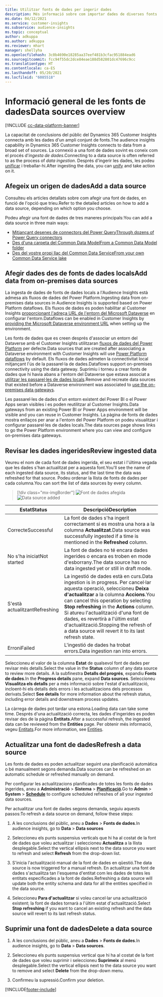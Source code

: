 ```yaml
---
title: Utilitzar fonts de dades per ingerir dades
description: Més informació sobre com importar dades de diverses fonts.
ms.date: 04/12/2021
ms.service: customer-insights
ms.subservice: audience-insights
ms.topic: conceptual
author: adkuppa
ms.author: adkuppa
ms.reviewer: mhart
manager: shellyha
ms.openlocfilehash: 3c0b4690e18285aa37eef481b3cfac951884ead6
ms.sourcegitcommit: fcc94f55dc2dce84eae188d582801dc47696c9cc
ms.translationtype: HT
ms.contentlocale: ca-ES
ms.lasthandoff: 05/20/2021
ms.locfileid: "6085518"
---
```

# <a name="data-sources-overview"></a><span data-ttu-id="bf1f9-103">Informació general de les fonts de dades</span><span class="sxs-lookup"><span data-stu-id="bf1f9-103">Data sources overview</span></span>

[!INCLUDE [cc-data-platform-banner](../includes/cc-data-platform-banner.md)]

<span data-ttu-id="bf1f9-104">La capacitat de conclusions del públic del Dynamics 365 Customer Insights connecta amb les dades d'un ampli conjunt de fonts.</span><span class="sxs-lookup"><span data-stu-id="bf1f9-104">The audience insights capability in Dynamics 365 Customer Insights connects to data from a broad set of sources.</span></span> <span data-ttu-id="bf1f9-105">La connexió a una font de dades sovint es coneix com el procés d'*ingesta de dades*.</span><span class="sxs-lookup"><span data-stu-id="bf1f9-105">Connecting to a data source is often referred to as the process of *data ingestion*.</span></span> <span data-ttu-id="bf1f9-106">Després d'ingerir les dades, les podeu [unificar](data-unification.md) i treballar-hi.</span><span class="sxs-lookup"><span data-stu-id="bf1f9-106">After ingesting the data, you can [unify](data-unification.md) and take action on it.</span></span>

## <a name="add-a-data-source"></a><span data-ttu-id="bf1f9-107">Afegeix un origen de dades</span><span class="sxs-lookup"><span data-stu-id="bf1f9-107">Add a data source</span></span>

<span data-ttu-id="bf1f9-108">Consulteu els articles detallats sobre com afegir una font de dades, en funció de l'opció que trieu.</span><span class="sxs-lookup"><span data-stu-id="bf1f9-108">Refer to the detailed articles on how to add a data source, depending on which option you choose.</span></span>

<span data-ttu-id="bf1f9-109">Podeu afegir una font de dades de tres maneres principals:</span><span class="sxs-lookup"><span data-stu-id="bf1f9-109">You can add a data source in three main ways:</span></span>

- [<span data-ttu-id="bf1f9-110">Mitjançant desenes de connectors del Power Query</span><span class="sxs-lookup"><span data-stu-id="bf1f9-110">Through dozens of Power Query connectors</span></span>](connect-power-query.md)
- [<span data-ttu-id="bf1f9-111">Des d'una carpeta del Common Data Model</span><span class="sxs-lookup"><span data-stu-id="bf1f9-111">From a Common Data Model folder</span></span>](connect-common-data-model.md)
- [<span data-ttu-id="bf1f9-112">Des del vostre propi llac del Common Data Service</span><span class="sxs-lookup"><span data-stu-id="bf1f9-112">From your own Common Data Service lake</span></span>](connect-common-data-service-lake.md)

## <a name="add-data-from-on-premises-data-sources"></a><span data-ttu-id="bf1f9-113">Afegir dades des de fonts de dades locals</span><span class="sxs-lookup"><span data-stu-id="bf1f9-113">Add data from on-premises data sources</span></span>

<span data-ttu-id="bf1f9-114">La ingesta de dades de fonts de dades locals a l'Audience Insights està admesa als fluxos de dades del Power Platform.</span><span class="sxs-lookup"><span data-stu-id="bf1f9-114">Ingesting data from on-premises data sources in Audience Insights is supported based on Power Platform dataflows.</span></span> <span data-ttu-id="bf1f9-115">Els fluxos de dades es poden habilitar al Customer Insights [proporcionant l'adreça URL de l'entorn del Microsoft Dataverse](manage-environments.md#create-an-environment-in-an-existing-organization) en configurar l'entorn.</span><span class="sxs-lookup"><span data-stu-id="bf1f9-115">Dataflows can be enabled in Customer Insights by [providing the Microsoft Dataverse environment URL](manage-environments.md#create-an-environment-in-an-existing-organization) when setting up the environment.</span></span>

<span data-ttu-id="bf1f9-116">Les fonts de dades que es creen després d'associar un entorn del Dataverse amb el Customer Insights utilitzaran [fluxos de dades del Power Platform](/power-query/dataflows/overview-dataflows-across-power-platform-dynamics-365) per defecte.</span><span class="sxs-lookup"><span data-stu-id="bf1f9-116">Data sources that are created after associating a Dataverse environment with Customer Insights will use [Power Platform dataflows](/power-query/dataflows/overview-dataflows-across-power-platform-dynamics-365) by default.</span></span> <span data-ttu-id="bf1f9-117">Els fluxos de dades admeten la connectivitat local mitjançant l'ús de la passarel·la de dades.</span><span class="sxs-lookup"><span data-stu-id="bf1f9-117">Dataflows support on-premises connectivity using the data gateway.</span></span> <span data-ttu-id="bf1f9-118">Suprimiu i torneu a crear fonts de dades que hi havia abans a l'entorn del Dataverse que estava associat a [utilitzar les passarel·les de dades locals](/powerapps/maker/data-platform/using-dataflows-with-on-premises-data.md).</span><span class="sxs-lookup"><span data-stu-id="bf1f9-118">Remove and recreate data sources that existed before a Dataverse environment was associated to [use the on-premises data gateways](/powerapps/maker/data-platform/using-dataflows-with-on-premises-data.md).</span></span>

<span data-ttu-id="bf1f9-119">Les passarel·les de dades d'un entorn existent del Power BI o el Power Apps seran visibles i es poden reutilitzar al Customer Insights.</span><span class="sxs-lookup"><span data-stu-id="bf1f9-119">Data gateways from an existing Power BI or Power Apps environment will be visible and you can reuse in Customer Insights.</span></span> <span data-ttu-id="bf1f9-120">La pàgina de fonts de dades mostra enllaços per anar a l'entorn del Power Platform on podeu visualitzar i configurar passarel·les de dades locals.</span><span class="sxs-lookup"><span data-stu-id="bf1f9-120">The data sources page shows links to go the Power Platform environment where you can view and configure on-premises data gateways.</span></span>

## <a name="review-ingested-data"></a><span data-ttu-id="bf1f9-121">Revisar les dades ingerides</span><span class="sxs-lookup"><span data-stu-id="bf1f9-121">Review ingested data</span></span>

<span data-ttu-id="bf1f9-122">Veureu el nom de cada font de dades ingerida, el seu estat i l'última vegada que les dades s'han actualitzat per a aquesta font.</span><span class="sxs-lookup"><span data-stu-id="bf1f9-122">You'll see the name of each ingested data source, its status, and the last time the data was refreshed for that source.</span></span> <span data-ttu-id="bf1f9-123">Podeu ordenar la llista de fonts de dades per cada columna.</span><span class="sxs-lookup"><span data-stu-id="bf1f9-123">You can sort the list of data sources by every column.</span></span>

> [!div class="mx-imgBorder"]
> <span data-ttu-id="bf1f9-124">![Font de dades afegida](media/configure-data-datasource-added.png "Font de dades afegida")</span><span class="sxs-lookup"><span data-stu-id="bf1f9-124">![Data source added](media/configure-data-datasource-added.png "Data source added")</span></span>

|<span data-ttu-id="bf1f9-125">Estat</span><span class="sxs-lookup"><span data-stu-id="bf1f9-125">Status</span></span>  |<span data-ttu-id="bf1f9-126">Descripció</span><span class="sxs-lookup"><span data-stu-id="bf1f9-126">Description</span></span>  |
|---------|---------|
|<span data-ttu-id="bf1f9-127">Correcte</span><span class="sxs-lookup"><span data-stu-id="bf1f9-127">Successful</span></span>   |<span data-ttu-id="bf1f9-128">La font de dades s'ha ingerit correctament si es mostra una hora a la columna **Actualitzat**.</span><span class="sxs-lookup"><span data-stu-id="bf1f9-128">Data source was successfully ingested if a time is mentioned in the **Refreshed** column.</span></span>
|<span data-ttu-id="bf1f9-129">No s'ha iniciat</span><span class="sxs-lookup"><span data-stu-id="bf1f9-129">Not started</span></span>   |<span data-ttu-id="bf1f9-130">La font de dades no té encara dades ingerides o encara es troben en mode d'esborrany.</span><span class="sxs-lookup"><span data-stu-id="bf1f9-130">The data source has no data ingested yet or still in draft mode.</span></span>         |
|<span data-ttu-id="bf1f9-131">S'està actualitzant</span><span class="sxs-lookup"><span data-stu-id="bf1f9-131">Refreshing</span></span>    |<span data-ttu-id="bf1f9-132">La ingestió de dades està en curs.</span><span class="sxs-lookup"><span data-stu-id="bf1f9-132">Data ingestion is in progress.</span></span> <span data-ttu-id="bf1f9-133">Per cancel·lar aquesta operació, seleccioneu **Deixa d'actualitzar** a la columna **Accions**.</span><span class="sxs-lookup"><span data-stu-id="bf1f9-133">You can cancel this operation by selecting **Stop refreshing** in the **Actions** column.</span></span> <span data-ttu-id="bf1f9-134">Si atureu l'actualització d'una font de dades, es revertirà a l'últim estat d'actualització.</span><span class="sxs-lookup"><span data-stu-id="bf1f9-134">Stopping the refresh of a data source will revert it to its last refresh state.</span></span>       |
|<span data-ttu-id="bf1f9-135">Erroni</span><span class="sxs-lookup"><span data-stu-id="bf1f9-135">Failed</span></span>     |<span data-ttu-id="bf1f9-136">L'ingestió de dades ha trobat errors.</span><span class="sxs-lookup"><span data-stu-id="bf1f9-136">Data ingestion ran into errors.</span></span>         |

<span data-ttu-id="bf1f9-137">Seleccioneu el valor de la columna **Estat** de qualsevol font de dades per revisar més detalls.</span><span class="sxs-lookup"><span data-stu-id="bf1f9-137">Select the value in the **Status** column of any data source to review more details.</span></span> <span data-ttu-id="bf1f9-138">A la subfinestra **Detalls del progrés**, expandiu **Fonts de dades**.</span><span class="sxs-lookup"><span data-stu-id="bf1f9-138">In the **Progress details** pane, expand **Data sources**.</span></span> <span data-ttu-id="bf1f9-139">Seleccioneu **Visualitza els detalls** per a més informació sobre l'estat d'actualització, incloent-hi els detalls dels errors i les actualitzacions dels processos derivats.</span><span class="sxs-lookup"><span data-stu-id="bf1f9-139">Select **See details** for more information about the refresh status, including error details and downstream process updates.</span></span>

<span data-ttu-id="bf1f9-140">La càrrega de dades pot tardar una estona.</span><span class="sxs-lookup"><span data-stu-id="bf1f9-140">Loading data can take some time.</span></span> <span data-ttu-id="bf1f9-141">Després d'una actualització correcta, les dades d'ingerides es poden revisar des de la pàgina **Entitats**.</span><span class="sxs-lookup"><span data-stu-id="bf1f9-141">After a successful refresh, the ingested data can be reviewed from the **Entities** page.</span></span> <span data-ttu-id="bf1f9-142">Per obtenir més informació, vegeu [Entitats](entities.md).</span><span class="sxs-lookup"><span data-stu-id="bf1f9-142">For more information, see [Entities](entities.md).</span></span>

## <a name="refresh-a-data-source"></a><span data-ttu-id="bf1f9-143">Actualitzar una font de dades</span><span class="sxs-lookup"><span data-stu-id="bf1f9-143">Refresh a data source</span></span>

<span data-ttu-id="bf1f9-144">Les fonts de dades es poden actualitzar seguint una planificació automàtica o bé manualment segons demanda.</span><span class="sxs-lookup"><span data-stu-id="bf1f9-144">Data sources can be refreshed on an automatic schedule or refreshed manually on demand.</span></span> 

<span data-ttu-id="bf1f9-145">Per configurar les actualitzacions planificades de totes les fonts de dades ingerides, aneu a **Administració** > **Sistema** > [**Planificació**](system.md#schedule-tab).</span><span class="sxs-lookup"><span data-stu-id="bf1f9-145">Go to **Admin** > **System** > [**Schedule**](system.md#schedule-tab) to configure scheduled refreshes of all your ingested data sources.</span></span>

<span data-ttu-id="bf1f9-146">Per actualitzar una font de dades segons demanda, seguiu aquests passos:</span><span class="sxs-lookup"><span data-stu-id="bf1f9-146">To refresh a data source on demand, follow these steps:</span></span>

1. <span data-ttu-id="bf1f9-147">A les conclusions del públic, aneu a **Dades** > **Fonts de dades**.</span><span class="sxs-lookup"><span data-stu-id="bf1f9-147">In audience insights, go to **Data** > **Data sources**</span></span>

2. <span data-ttu-id="bf1f9-148">Seleccioneu els punts suspensius verticals que hi ha al costat de la font de dades que voleu actualitzar i seleccioneu **Actualitza** a la llista desplegable.</span><span class="sxs-lookup"><span data-stu-id="bf1f9-148">Select the vertical ellipsis next to the data source you want to refresh and select **Refresh** from the drop-down list.</span></span>

3. <span data-ttu-id="bf1f9-149">S'inicia l'actualització manual de la font de dades en qüestió.</span><span class="sxs-lookup"><span data-stu-id="bf1f9-149">The data source is now triggered for a manual refresh.</span></span> <span data-ttu-id="bf1f9-150">En actualitzar una font de dades s'actualitza tan l'esquema d'entitat com les dades de totes les entitats especificades a la font de dades.</span><span class="sxs-lookup"><span data-stu-id="bf1f9-150">Refreshing a data source will update both the entity schema and data for all the entities specified in the data source.</span></span>

4. <span data-ttu-id="bf1f9-151">Seleccioneu **Para d'actualitzar** si voleu cancel·lar una actualització existent; la font de dades tornarà a l'últim estat d'actualització.</span><span class="sxs-lookup"><span data-stu-id="bf1f9-151">Select **Stop refreshing** if you want to cancel an existing refresh and the data source will revert to its last refresh status.</span></span>

## <a name="delete-a-data-source"></a><span data-ttu-id="bf1f9-152">Suprimir una font de dades</span><span class="sxs-lookup"><span data-stu-id="bf1f9-152">Delete a data source</span></span>

1. <span data-ttu-id="bf1f9-153">A les conclusions del públic, aneu a **Dades** > **Fonts de dades**.</span><span class="sxs-lookup"><span data-stu-id="bf1f9-153">In audience insights, go to **Data** > **Data sources**.</span></span>

2. <span data-ttu-id="bf1f9-154">Seleccioneu els punts suspensius vertical que hi ha al costat de la font de dades que voleu suprimir i seleccioneu **Suprimeix** al menú desplegable.</span><span class="sxs-lookup"><span data-stu-id="bf1f9-154">Select the vertical ellipsis next to the data source you want to remove and select **Delete** from the drop-down menu.</span></span>

3. <span data-ttu-id="bf1f9-155">Confirmeu la supressió.</span><span class="sxs-lookup"><span data-stu-id="bf1f9-155">Confirm your deletion.</span></span>


[!INCLUDE[footer-include](../includes/footer-banner.md)]
